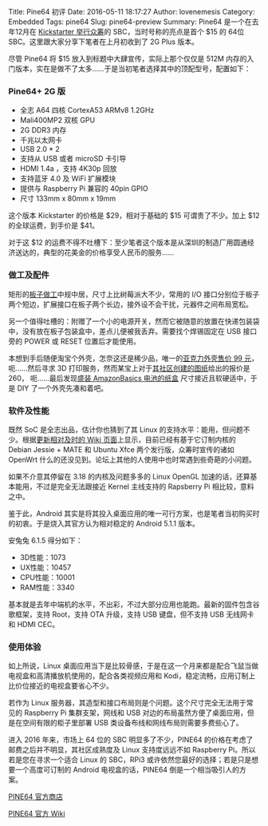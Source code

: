 Title: Pine64 初评
Date: 2016-05-11 18:17:27
Author: lovenemesis
Category: Embedded
Tags: pine64
Slug: pine64-preview
Summary: Pine64 是一个在去年12月在 [Kickstarter 举行众筹](https://www.kickstarter.com/projects/pine64/pine-a64-first-15-64-bit-single-board-super-comput)的 SBC，当时号称的亮点是首个 $15 的 64位 SBC。这里跟大家分享下笔者在上月初收到了 2G Plus 版本。

尽管 Pine64 将 $15 放入到标题中大肆宣传，实际上那个仅仅是 512M 内存的入门版本，实在是做不了太多……于是当初笔者选择其中的顶配型号，配置如下：


### Pine64+ 2G 版
* 全志 A64 四核 CortexA53 ARMv8 1.2GHz
* Mali400MP2 双核 GPU
* 2G DDR3 内存
* 千兆以太网卡
* USB 2.0 * 2
* 支持从 USB 或者 microSD 卡引导
* HDMI 1.4a ，支持 4K30p 回放
* 支持蓝牙 4.0 及 WiFi 扩展模块
* 提供与 Raspberry Pi 兼容的 40pin GPIO
* 尺寸 133mm x 80mm x 19mm

这个版本 Kickstarter 的价格是 $29，相对于基础的 $15 可谓贵了不少。加上 $12 的全球运费，到手价是 $41。

对于这 $12 的运费不得不吐槽下：至少笔者这个版本是从深圳的制造厂用圆通经济送达的，典型的花美金的价格享受人民币的服务……

### 做工及配件

矩形的[板子做工](http://files.pine64.org/doc/Pine%20A64%20Schematic/A64-DB-Rev%20B-TOP%20Preliminary.pdf)中规中居，尺寸上比树莓派大不少，常用的 I/O 接口分别位于板子两个短边，扩展接口在板子两个长边，接外设不会干扰，元器件之间布局宽松。

另一个值得吐槽的：附赠了一个小的电源开关，然而它被随意的放置在快递包装袋中，没有放在板子包装盒中，差点儿便被我丢弃。需要找个焊锡固定在 USB 接口旁的 POWER 或 RESET 位置后才能使用。

本想到手后随便淘宝个外壳，怎奈这还是稀少品，唯一的[亚克力外壳售价 99 元](https://item.taobao.com/item.htm?id=530367699491&ns=1&abbucket=15#detail)，呃……然后寻求 3D 打印服务，然而某宝上对于[其社区创建的图纸](https://www.pine64.com/downloads)给出的报价是 260， 呃……最后发现[盛装 AmazonBasics 电池的纸盒](https://www.amazon.cn/dp/B0030T1NEU/) 尺寸接近且软硬适中，于是 DIY 了一个外壳先凑和着吧。


### 软件及性能

既然 SoC 是全志出品，估计你也猜到了其 Linux 的支持水平：能用，但问题不少。根据[更新相对及时的 Wiki 页面](http://wiki.pine64.org/index.php/Main_Page#Software.2FImage_Download)上显示，目前已经有基于它订制内核的 Debian Jessie + MATE 和 Ubuntu Xfce 两个发行版，众筹时宣传的诸如 OpenWrt 什么的还没见到。论坛上其他的人使用中也时常遇到些奇葩的小问题。

如果不介意其停留在 3.18 的内核及问题多多的 Linux OpenGL 加速的话，还算基本能用，不过是完全无法跟接近 Kernel 主线支持的 Rapsberry Pi 相比较，意料之中。

鉴于此，Android 其实是将其投入桌面应用的唯一可行方案，也是笔者当初购买时的初衷。于是烧入其官方认为相对稳定的 Android 5.1.1 版本。

安兔兔 6.1.5 得分如下：
* 3D性能：1073
* UX性能：10457
* CPU性能：10001
* RAM性能：3340

基本就是去年中端机的水平，不出彩，不过大部分应用也能跑。最新的固件包含谷歌框架，支持 Root，支持 OTA 升级，支持 USB 键盘，但不支持 USB 无线网卡和 HDMI CEC。

### 使用体验

如上所说，Linux 桌面应用当下是比较骨感，于是在这一个月来都是配合飞鼠当做电视盒和高清播放机使用的，配合各类视频应用和 Kodi，稳定流畅，应用订制上比价位接近的电视盒要省心不少。

若作为 Linux 服务器，其造型和接口布局则是个问题。这个尺寸完全无法用于常见的 Raspberry Pi 集群支架，网线和 USB 对边的布局虽然方便了桌面应用，但是在空间有限的柜子里部署 USB 类设备布线和网线布局则需要多费些心了。

进入 2016 年来，市场上 64 位的 SBC 明显多了不少，PINE64 的价格在考虑了邮费之后并不明显，其社区成熟度及 Linux 支持度远远不如 Raspberry Pi。所以若是您在寻求一个适合 Linux 的 SBC，RPi3 或许依然您最好的选择；若是只是想要一个高度可订制的 Android 电视盒的话，PINE64 倒是一个相当吸引人的方案。

[PINE64 官方商店](https://shop.pine64.com/)

[PINE64 官方 Wiki](http://wiki.pine64.org/index.php/Main_Page)
